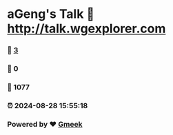 # aGeng's Talk :link: http://talk.wgexplorer.com 
### :page_facing_up: [3](http://talk.wgexplorer.com/tag.html) 
### :speech_balloon: 0 
### :hibiscus: 1077 
### :alarm_clock: 2024-08-28 15:55:18 
### Powered by :heart: [Gmeek](https://github.com/Meekdai/Gmeek)
